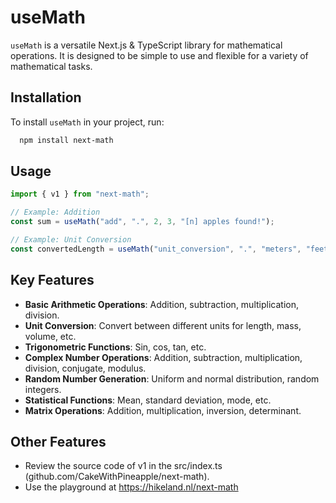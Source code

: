 # useMath

`useMath` is a versatile Next.js & TypeScript library for mathematical operations. It is designed to be simple to use and flexible for a variety of mathematical tasks.

## Installation

To install `useMath` in your project, run:

```bash
  npm install next-math
```

## Usage
```typescript
import { v1 } from "next-math";

// Example: Addition
const sum = useMath("add", ".", 2, 3, "[n] apples found!");

// Example: Unit Conversion
const convertedLength = useMath("unit_conversion", ".", "meters", "feet", "[n] ft");
```

## Key Features
- **Basic Arithmetic Operations**: Addition, subtraction, multiplication, division.
- **Unit Conversion**: Convert between different units for length, mass, volume, etc.
- **Trigonometric Functions**: Sin, cos, tan, etc.
- **Complex Number Operations**: Addition, subtraction, multiplication, division, conjugate, modulus.
- **Random Number Generation**: Uniform and normal distribution, random integers.
- **Statistical Functions**: Mean, standard deviation, mode, etc.
- **Matrix Operations**: Addition, multiplication, inversion, determinant.

## Other Features
- Review the source code of v1 in the src/index.ts (github.com/CakeWithPineapple/next-math).
- Use the playground at https://hikeland.nl/next-math